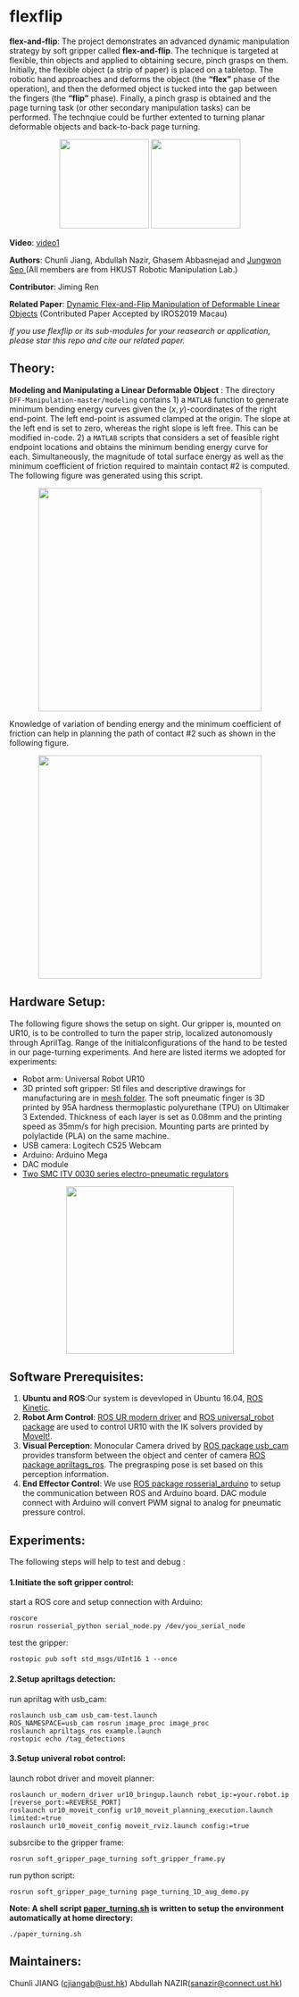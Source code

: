 # flexflip
**flex-and-flip**: The project demonstrates an advanced dynamic manipulation strategy by soft gripper called **flex-and-flip**. The technique is targeted at flexible, thin objects and applied to obtaining secure, pinch grasps on them. Initially, the flexible object (a strip of paper) is placed on a tabletop. The robotic hand approaches and deforms the object (the **“flex”** phase of the operation), and then the deformed object is tucked into the gap between the fingers (the **“flip”** phase). Finally, a pinch grasp is obtained and the page turning task (or other secondary manipulation tasks) can be performed. The technqiue could be further extented to turning  planar deformable objects and back-to-back page turning.

<p align="center">
  <img height="160" src="https://github.com/HKUST-RML/flexflip/blob/master/pictures/Picture1_complete.jpg">
  <img height="160" src="https://github.com/HKUST-RML/flexflip/blob/master/pictures/flexflip_gif.gif">
</p>

**Video**: [video1](https://drive.google.com/file/d/1a20tH0woEcDpF48ZbNs7ktDp6As-niw0/view)

**Authors**: Chunli Jiang, Abdullah Nazir, Ghasem Abbasnejad and [Jungwon Seo ](http://junseo.people.ust.hk/) (All members are from HKUST Robotic Manipulation Lab.)

**Contributor**: Jiming Ren

**Related Paper**: [Dynamic Flex-and-Flip Manipulation of Deformable Linear Objects](https://drive.google.com/file/d/1-5swA3RHVHJiFSBKWW0xD8tLXGSHrgOR/view?usp=sharing) (Contributed Paper Accepted by IROS2019 Macau)

*If you use flexflip or its sub-modules for your reasearch or application, please star this repo and cite our related paper.*


## Theory:
**Modeling and Manipulating a Linear Deformable Object** :
The directory `DFF-Manipulation-master/modeling` contains 1) a `MATLAB` function to generate minimum bending energy curves given the $(x,y)$-coordinates of the right end-point. The left end-point is assumed clamped at the origin. The slope at the left end is set to zero, whereas the right slope is left free. This can be modified in-code.
2) a `MATLAB` scripts that considers a set of feasible right endpoint locations and obtains the minimum bending energy curve for each. Simultaneously, the magnitude of total surface energy as well as the minimum coefficient of friction required to maintain contact \#2 is computed. The following figure was generated using this script.

<p align="Center">
  <img height="400" src="https://github.com/HKUST-RML/flexflip/blob/master/pictures/bending_energy.jpg">
</p>

Knowledge of variation of bending energy and the minimum coefficient of friction can help in planning the path of contact \#2 such as shown in the following figure.

<p align="Center">
  <img height="400" src="https://github.com/HKUST-RML/flexflip/blob/master/pictures/cof.jpg">
</p> 

## Hardware Setup:
The following figure shows the setup on sight. Our gripper is, mounted on UR10, is to be controlled to turn the paper strip, localized autonomously through AprilTag. Range of the initialconfigurations of the hand to be tested in our page-turning experiments. And here are listed iterms we adopted for experiments:
- Robot arm: Universal Robot UR10
- 3D printed soft gripper: Stl files and descriptive drawings for manufacturing are in [mesh folder](https://github.com/HKUST-RML/soft_gripper_page_turning/tree/master/mesh). The soft pneumatic finger is 3D printed by 95A hardness thermoplastic polyurethane (TPU) on Ultimaker 3 Extended. Thickness of each layer is set as 0.08mm and the printing speed as 35mm/s for high precision. Mounting parts are printed by polylactide (PLA) on the same machine.
- USB camera: Logitech C525 Webcam
- Arduino: Arduino Mega
- DAC module
- [Two SMC ITV 0030 series electro-pneumatic regulators](https://www.smcpneumatics.com/ITV0030-3ML-Q.html)

<p align="center">
<img src="https://github.com/HKUST-RML/flexflip/blob/master/pictures/hardware_settings.png" height="300">
</p>

## Software Prerequisites:
1. **Ubuntu and ROS**:Our system is devevloped in Ubuntu 16.04, [ROS Kinetic](http://wiki.ros.org/kinetic).
2. **Robot Arm Control**: [ROS UR modern driver](https://github.com/ros-industrial/ur_modern_driver) and [ROS universal_robot package](http://wiki.ros.org/universal_robot) are used to control UR10 with the IK solvers provided by  [MoveIt!](https://moveit.ros.org/).
3. **Visual Perception**: Monocular Camera drived by [ROS package usb_cam ](http://wiki.ros.org/usb_cam) provides transform between the object and center of camera [ROS package apriltags_ros](http://wiki.ros.org/apriltags_ros). The pregrasping pose is set based on this perception information.
4. **End Effector Control**: We use [ROS package rosserial_arduino](http://wiki.ros.org/rosserial_arduino/Tutorials/Arduino%20IDE%20Setup#Installing_the_Software) to setup the communication between ROS and Arduino board. DAC module connect with Arduino will convert PWM signal to analog for pneumatic pressure control.

## Experiments:
The following steps will help to test and debug :
#### 1.Initiate the soft gripper control:
start a ROS core and setup connection with Arduino:
```
roscore
rosrun rosserial_python serial_node.py /dev/you_serial_node
```
test the gripper:
```
rostopic pub soft std_msgs/UInt16 1 --once
```
#### 2.Setup apriltags detection:
run apriltag with usb_cam:
```
roslaunch usb_cam usb_cam-test.launch
ROS_NAMESPACE=usb_cam rosrun image_proc image_proc
roslaunch apriltags_ros example.launch
rostopic echo /tag_detections
```
#### 3.Setup univeral robot control:
launch robot driver and moveit planner:
```
roslaunch ur_modern_driver ur10_bringup.launch robot_ip:=your.robot.ip [reverse_port:=REVERSE_PORT]
roslaunch ur10_moveit_config ur10_moveit_planning_execution.launch limited:=true
roslaunch ur10_moveit_config moveit_rviz.launch config:=true  
```
subsrcibe to the gripper frame:
```
rosrun soft_gripper_page_turning soft_gripper_frame.py
```
run python script:
```
rosrun soft_gripper_page_turning page_turning_1D_aug_demo.py
```
**Note: A shell script [paper_turning.sh](https://github.com/HKUST-RML/flexflip/blob/master/paper_turning.sh) is written to setup the environment automatically at home directory:**
```
./paper_turning.sh
```
## Maintainers:
Chunli JIANG (cjiangab@ust.hk)  Abdullah NAZIR(sanazir@connect.ust.hk)

